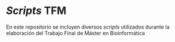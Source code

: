 # *Scripts* TFM
En este repositorio se incluyen diversos *scripts* utilizados durante la elaboración del Trabajo Final de Máster en Bioinformática
